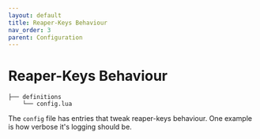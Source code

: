 ```yaml
---
layout: default
title: Reaper-Keys Behaviour
nav_order: 3
parent: Configuration
---
```


# Reaper-Keys Behaviour

    ├── definitions
        └── config.lua

The `config` file has entries that tweak reaper-keys behaviour. One example is how verbose it's logging should be.
